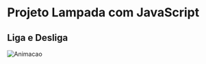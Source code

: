 # **Projeto Lampada com JavaScript**



## **Liga e Desliga**



![Animacao](a\img\Animacao.gif)




